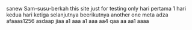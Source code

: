  sanew Sam-susu-berkah
this site just for testing only
hari pertama 1
hari kedua
hari ketiga
selanjutnya
beerikutnya
another one
meta
adza
afaaas1256
asdaap
jiaa
a1
aaa
a1
aaa
aa4
qaa
aa
aa1
aaaa

